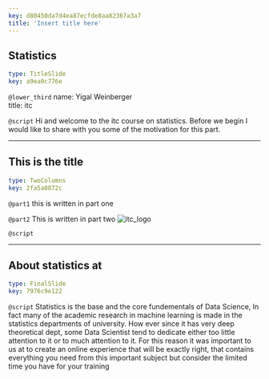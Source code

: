 ```yaml
---
key: d80450da7d4ea87ecfde8aa82367a3a7
title: 'Insert title here'
---
```


## Statistics

```yaml
type: TitleSlide
key: a9ea0c776e
```

`@lower_third`
name: Yigal Weinberger	
title: itc	

`@script`
Hi and welcome to the itc course on statistics.
Before we begin I would like to share with you some of the motivation for this part.

---

## This is the title

```yaml
type: TwoColumns
key: 2fa5a0872c
```

`@part1`
this is written in part one

`@part2`
This is written in part two	![itc_logo](https://assets.datacamp.com/production/repositories/5459/datasets/226a20de379f021f4efd5fdf3b7339af7146d63b/2019-10-24_1126.png)

`@script`


---

## About statistics at <itc>

```yaml
type: FinalSlide
key: 7976c9e122
```

`@script`
Statistics is the base and the core fundementals of Data Science, In fact many of the academic research in machine learning is made in the statistics departments of university.
How ever since it has very deep theoretical dept, some Data Scientist tend to dedicate either too little attention to it or to much attention to it.
For this reason it was important to us at <itc> to create an online experience that will be exactly right, that contains everything you need from this important subject but consider the limited time you have for your training
